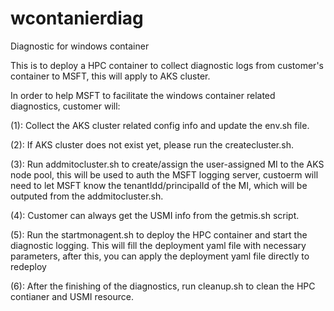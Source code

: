 # wcontanierdiag
Diagnostic for windows container

This is to deploy a HPC container to collect diagnostic logs from customer's container to MSFT, this will apply to AKS cluster.

In order to help MSFT to facilitate the windows container related diagnostics, customer will: 

(1): Collect the AKS cluster related config info and update the env.sh file.

(2): If AKS cluster does not exist yet, please run the createcluster.sh.

(3): Run addmitocluster.sh to create/assign the user-assigned MI to the AKS node pool, this will be used to auth the MSFT logging server, custoerm will need to let MSFT know the tenantIdd/principalId of the MI, which will be outputed from the addmitocluster.sh.

(4): Customer can always get the USMI info from the getmis.sh script.

(5): Run the startmonagent.sh to deploy the HPC container and start the diagnostic logging. This will fill the deployment yaml file with necessary parameters, after this, you can apply the deployment yaml file directly to redeploy

(6): After the finishing of the diagnostics, run cleanup.sh to clean the HPC contianer and USMI resource.
